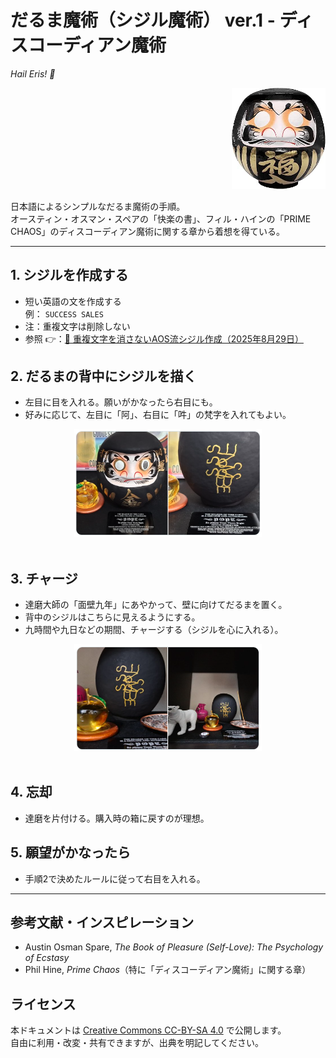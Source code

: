 # だるま魔術（シジル魔術） ver.1 - ディスコーディアン魔術

_Hail Eris! 🍏_

<div align="right">
<img src="daruma_black.jpg" width="150"><br>
</div>

日本語によるシンプルなだるま魔術の手順。  
オースティン・オスマン・スペアの「快楽の書」、フィル・ハインの「PRIME CHAOS」のディスコーディアン魔術に関する章から着想を得ている。  

---

## 1. シジルを作成する
- 短い英語の文を作成する  
  例： `SUCCESS SALES`
- 注：重複文字は削除しない  
- 参照 👉：[🍏 重複文字を消さないAOS流シジル作成（2025年8月29日）](https://github.com/ravensgate-tux/sigil_duplicates/blob/main/README.md)

## 2. だるまの背中にシジルを描く
- 左目に目を入れる。願いがかなったら右目にも。  
- 好みに応じて、左目に「阿」、右目に「吽」の梵字を入れてもよい。  

<div align="center">
<img src="daruma-sigil-ex00.png" width="300">
</div>
<br>

## 3. チャージ
- 達磨大師の「面壁九年」にあやかって、壁に向けてだるまを置く。  
- 背中のシジルはこちらに見えるようにする。  
- 九時間や九日などの期間、チャージする（シジルを心に入れる）。  

<div align="center">
<img src="daruma-sigil-ex01.png" width="300">
</div>
<br>

## 4. 忘却
- 達磨を片付ける。購入時の箱に戻すのが理想。  

## 5. 願望がかなったら
- 手順2で決めたルールに従って右目を入れる。  

---

## 参考文献・インスピレーション
- Austin Osman Spare, *The Book of Pleasure (Self-Love): The Psychology of Ecstasy*  
- Phil Hine, *Prime Chaos*（特に「ディスコーディアン魔術」に関する章）  

## ライセンス
本ドキュメントは [Creative Commons CC-BY-SA 4.0](https://creativecommons.org/licenses/by-sa/4.0/deed.ja) で公開します。  
自由に利用・改変・共有できますが、出典を明記してください。  
